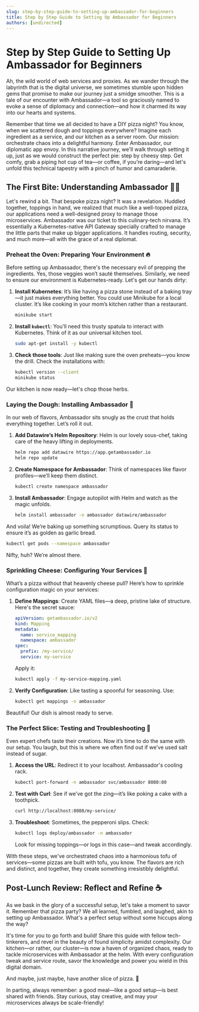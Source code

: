 ```yaml
---
slug: step-by-step-guide-to-setting-up-ambassador-for-beginners
title: Step by Step Guide to Setting Up Ambassador for Beginners
authors: [undirected]
---
```



# Step by Step Guide to Setting Up Ambassador for Beginners

Ah, the wild world of web services and proxies. As we wander through the labyrinth that is the digital universe, we sometimes stumble upon hidden gems that promise to make our journey just a smidge smoother. This is a tale of our encounter with Ambassador—a tool so graciously named to evoke a sense of diplomacy and connection—and how it charmed its way into our hearts and systems.

Remember that time we all decided to have a DIY pizza night? You know, when we scattered dough and toppings everywhere? Imagine each ingredient as a service, and our kitchen as a server room. Our mission: orchestrate chaos into a delightful harmony. Enter Ambassador, our diplomatic app envoy. In this narrative journey, we'll walk through setting it up, just as we would construct the perfect pie: step by cheesy step. Get comfy, grab a piping hot cup of tea—or coffee, if you’re daring—and let's unfold this technical tapestry with a pinch of humor and camaraderie.

## The First Bite: Understanding Ambassador 🧑‍🍳

Let's rewind a bit. That bespoke pizza night? It was a revelation. Huddled together, toppings in hand, we realized that much like a well-topped pizza, our applications need a well-designed proxy to manage those microservices. Ambassador was our ticket to this culinary-tech nirvana. It’s essentially a Kubernetes-native API Gateway specially crafted to manage the little parts that make up bigger applications. It handles routing, security, and much more—all with the grace of a real diplomat.

### Preheat the Oven: Preparing Your Environment 🔥

Before setting up Ambassador, there's the necessary evil of prepping the ingredients. Yes, those veggies won’t sauté themselves. Similarly, we need to ensure our environment is Kubernetes-ready. Let's get our hands dirty:

1. **Install Kubernetes**: It’s like having a pizza stone instead of a baking tray—it just makes everything better. You could use Minikube for a local cluster. It’s like cooking in your mom’s kitchen rather than a restaurant.
   
   ```bash
   minikube start
   ```

2. **Install `kubectl`**: You’ll need this trusty spatula to interact with Kubernetes. Think of it as our universal kitchen tool.

   ```bash
   sudo apt-get install -y kubectl
   ```

3. **Check those tools**: Just like making sure the oven preheats—you know the drill. Check the installations with:

   ```bash
   kubectl version --client
   minikube status
   ```

Our kitchen is now ready—let's chop those herbs. 

### Laying the Dough: Installing Ambassador 🍕

In our web of flavors, Ambassador sits snugly as the crust that holds everything together. Let’s roll it out.

1. **Add Datawire’s Helm Repository**: Helm is our lovely sous-chef, taking care of the heavy lifting in deployments.

   ```bash
   helm repo add datawire https://app.getambassador.io
   helm repo update
   ```

2. **Create Namespace for Ambassador**: Think of namespaces like flavor profiles—we’ll keep them distinct.

   ```bash
   kubectl create namespace ambassador
   ```

3. **Install Ambassador**: Engage autopilot with Helm and watch as the magic unfolds.

   ```bash
   helm install ambassador -n ambassador datawire/ambassador
   ```

And voila! We’re baking up something scrumptious. Query its status to ensure it’s as golden as garlic bread.

```bash
kubectl get pods --namespace ambassador
```

Nifty, huh? We’re almost there.

### Sprinkling Cheese: Configuring Your Services 🧀

What’s a pizza without that heavenly cheese pull? Here’s how to sprinkle configuration magic on your services:

1. **Define Mappings**: Create YAML files—a deep, pristine lake of structure. Here's the secret sauce:

   ```yaml
   apiVersion: getambassador.io/v2
   kind: Mapping
   metadata:
     name: service_mapping
     namespace: ambassador
   spec:
     prefix: /my-service/
     service: my-service
   ```

   Apply it:

   ```bash
   kubectl apply -f my-service-mapping.yaml
   ```

2. **Verify Configuration**: Like tasting a spoonful for seasoning. Use:

   ```bash
   kubectl get mappings -n ambassador
   ```

Beautiful! Our dish is almost ready to serve.

### The Perfect Slice: Testing and Troubleshooting 🍕

Even expert chefs taste their creations. Now it’s time to do the same with our setup. You laugh, but this is where we often find out if we’ve used salt instead of sugar. 

1. **Access the URL**: Redirect it to your localhost. Ambassador's cooling rack.

   ```bash
   kubectl port-forward -n ambassador svc/ambassador 8080:80
   ```

2. **Test with Curl**: See if we’ve got the zing—it’s like poking a cake with a toothpick.

   ```bash
   curl http://localhost:8080/my-service/
   ```

3. **Troubleshoot**: Sometimes, the pepperoni slips. Check:

   ```bash
   kubectl logs deploy/ambassador -n ambassador
   ```

   Look for missing toppings—or logs in this case—and tweak accordingly.

With these steps, we've orchestrated chaos into a harmonious tofu of services—some pizzas are built with tofu, you know. The flavors are rich and distinct, and together, they create something irresistibly delightful.

## Post-Lunch Review: Reflect and Refine ☕

As we bask in the glory of a successful setup, let's take a moment to savor it. Remember that pizza party? We all learned, fumbled, and laughed, akin to setting up Ambassador. What's a perfect setup without some hiccups along the way?

It's time for you to go forth and build! Share this guide with fellow tech-tinkerers, and revel in the beauty of found simplicity amidst complexity. Our kitchen—or rather, our cluster—is now a haven of organized chaos, ready to tackle microservices with Ambassador at the helm. With every configuration tweak and service route, savor the knowledge and power you wield in this digital domain.

And maybe, just maybe, have another slice of pizza. 🍕 

In parting, always remember: a good meal—like a good setup—is best shared with friends. Stay curious, stay creative, and may your microservices always be scale-friendly!